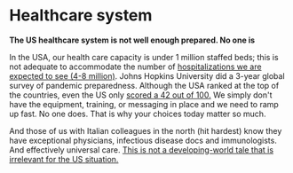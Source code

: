 # Healthcare system
**The US healthcare system is not well enough prepared. No one is**

In the USA, our health care capacity is under 1 million staffed beds; this is not adequate to accommodate the number of [hospitalizations we
are expected to see (4-8 million)](https://www.bloomberg.com/opinion/articles/2020-03-05/how-bad-is-the-coronavirus-let-s-compare-with-sars-ebola-flu). Johns Hopkins University did a 3-year global survey of pandemic preparedness. Although the USA ranked at the top of the countries, even the US only [scored a 42 out of 100.](https://jhu.pure.elsevier.com/en/publications/pandemic-influenza-and-major-disease-outbreak-preparedness-in-us--7) We simply don't have the equipment, training, or messaging in place and
we need to ramp up fast. No one does. That is why your choices today matter so much.

And those of us with Italian colleagues in the north (hit hardest) know they have exceptional physicians, infectious disease docs and
immunologists. And effectively universal care. [This is not a developing-world tale that is irrelevant for the US situation.](https://twitter.com/drkomanduri/status/1236720751073546240)

